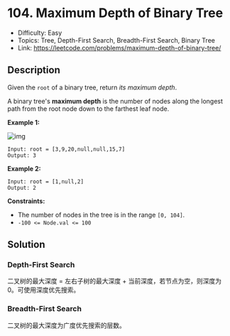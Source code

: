 # 104. Maximum Depth of Binary Tree

- Difficulty: Easy
- Topics: Tree, Depth-First Search, Breadth-First Search, Binary Tree
- Link: https://leetcode.com/problems/maximum-depth-of-binary-tree/

## Description

Given the `root` of a binary tree, return _its maximum depth_.

A binary tree's **maximum depth** is the number of nodes along the longest path from the root node down to the farthest leaf node.

**Example 1:**

![img](https://assets.leetcode.com/uploads/2020/11/26/tmp-tree.jpg)

```
Input: root = [3,9,20,null,null,15,7]
Output: 3
```

**Example 2:**

```
Input: root = [1,null,2]
Output: 2
```

**Constraints:**

- The number of nodes in the tree is in the range `[0, 104]`.
- `-100 <= Node.val <= 100`

## Solution

### Depth-First Search

二叉树的最大深度 = 左右子树的最大深度 + 当前深度，若节点为空，则深度为 0。可使用深度优先搜索。

### Breadth-First Search

二叉树的最大深度为广度优先搜索的层数。
